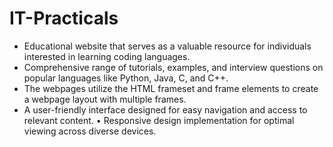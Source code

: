 # IT-Practicals
<ul>
  <li>Educational website that serves as a valuable resource for individuals interested in learning coding languages. </li>
  <li>Comprehensive range of tutorials, examples, and interview questions on popular languages like Python, Java, C, and C++. </li>
  <li> The webpages utilize the HTML frameset and frame elements to create a webpage layout with multiple frames. </li>
  <li>A user-friendly interface designed for easy navigation and access to relevant content. • Responsive design implementation for optimal viewing across diverse devices.
</li>
</ul>
